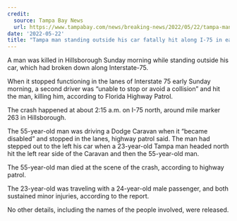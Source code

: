 ```yaml
---
credit:
  source: Tampa Bay News
  url: https://www.tampabay.com/news/breaking-news/2022/05/22/tampa-man-standing-outside-his-car-fatally-hit-along-i-75-in-early-morning/
date: '2022-05-22'
title: "Tampa man standing outside his car fatally hit along I-75 in early morning"
---
```

A man was killed in Hillsborough Sunday morning while standing outside his car, which had broken down along Interstate-75.

When it stopped functioning in the lanes of Interstate 75 early Sunday morning, a second driver was “unable to stop or avoid a collision” and hit the man, killing him, according to Florida Highway Patrol.

The crash happened at about 2:15 a.m. on I-75 north, around mile marker 263 in Hillsborough.

The 55-year-old man was driving a Dodge Caravan when it “became disabled” and stopped in the lanes, highway patrol said. The man had stepped out to the left his car when a 23-year-old Tampa man headed north hit the left rear side of the Caravan and then the 55-year-old man.

The 55-year-old man died at the scene of the crash, according to highway patrol.

The 23-year-old was traveling with a 24-year-old male passenger, and both sustained minor injuries, according to the report.

No other details, including the names of the people involved, were released.
